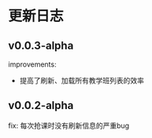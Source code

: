 # 更新日志

## v0.0.3-alpha

improvements:

- 提高了刷新、加载所有教学班列表的效率

## v0.0.2-alpha

fix: 每次抢课时没有刷新信息的严重bug
